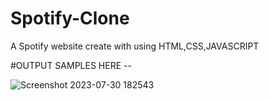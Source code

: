 # Spotify-Clone
A Spotify website create with using HTML,CSS,JAVASCRIPT

#OUTPUT SAMPLES HERE --

![Screenshot 2023-07-30 182543](https://github.com/Rudra267/Spotify-Clone/assets/122002449/ee384f1f-6f22-4bd2-9207-d9f62e1e364b)
